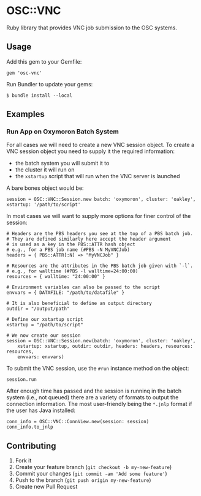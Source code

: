 # OSC::VNC

Ruby library that provides VNC job submission to the OSC systems.

## Usage

Add this gem to your Gemfile:

    gem 'osc-vnc'

Run Bundler to update your gems:

    $ bundle install --local

## Examples

### Run App on Oxymoron Batch System

For all cases we will need to create a new VNC session object. To create a VNC
session object you need to supply it the required information:

* the batch system you will submit it to
* the cluster it will run on
* the `xstartup` script that will run when the VNC server is launched

A bare bones object would be:

    session = OSC::VNC::Session.new batch: 'oxymoron', cluster: 'oakley', xstartup: '/path/to/script'

In most cases we will want to supply more options for finer control of the
session:

    # Headers are the PBS headers you see at the top of a PBS batch job.
    # They are defined similarly here accept the header argument
    # is used as a key in the PBS::ATTR hash object
    # e.g., for a PBS job name (#PBS -N MyVNCJob)
    headers = { PBS::ATTR[:N] => "MyVNCJob" }

    # Resources are the attributes in the PBS batch job given with `-l`.
    # e.g., for walltime (#PBS -l walltime=24:00:00)
    resources = { walltime: "24:00:00" }

    # Environment variables can also be passed to the script
    envvars = { DATAFILE: "/path/to/datafile" }

    # It is also beneficial to define an output directory
    outdir = "/output/path"

    # Define our xstartup script
    xstartup = "/path/to/script"

    # We now create our session
    session = OSC::VNC::Session.new(batch: 'oxymoron', cluster: 'oakley',
        xstartup: xstartup, outdir: outdir, headers: headers, resources: resources,
        envvars: envvars)

To submit the VNC session, use the `#run` instance method on the object:

    session.run

After enough time has passed and the session is runninq in the batch system
(i.e., not queued) there are a variety of formats to output the connection
information. The most user-friendly being the `*.jnlp` format if the user has
Java installed:

    conn_info = OSC::VNC::ConnView.new(session: session)
    conn_info.to_jnlp

## Contributing

1. Fork it
2. Create your feature branch (`git checkout -b my-new-feature`)
3. Commit your changes (`git commit -am 'Add some feature'`)
4. Push to the branch (`git push origin my-new-feature`)
5. Create new Pull Request
